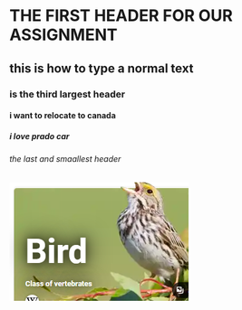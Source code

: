 # THE FIRST HEADER FOR OUR ASSIGNMENT

## this is how to type a normal text

### is the third largest  header

#### i want to relocate to canada

##### i love prado car

###### the last and smaallest header

![this is my screenshot](https://github.com/lauraleloho/solution_of_assignment/blob/main/Screenshot%20bird.png)